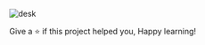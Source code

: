![desk](https://user-images.githubusercontent.com/58173938/205531725-4ae25a68-182b-4715-8636-d78e45fd83b5.png)


Give a ⭐️ if this project helped you, Happy learning!
